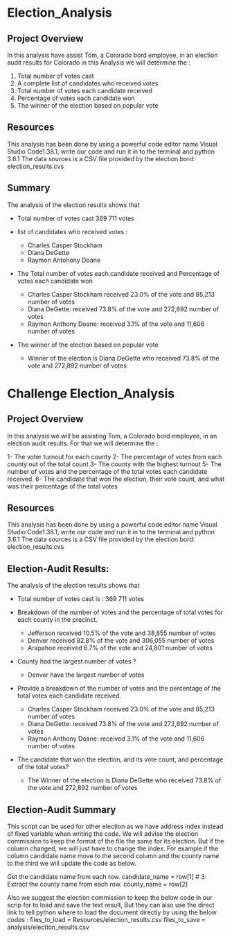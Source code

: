 # Election_Analysis
## Project Overview
In this analysis have assist Tom, a Colorado bord employee, in an election audit results for Colorado
in this Analysis we will determine the : 
1.	Total number of votes cast
2.	A complete list of candidates who received votes
3.	Total number of votes each candidate received
4.	Percentage of votes each candidate won
5.	The winner of the election based on popular vote

## Resources
This analysis has been done by using a powerful code editor name Visual Studio Code1.38.1, write our code and run it in to the terminal and python 3.6.1
The data sources is a CSV file provided by the election bord: election_results.cvs
## Summary

The analysis of the election results shows that 

* Total number of votes cast 369 711 votes
* list of candidates who received votes :
  * Charles Casper Stockham
  * Diana DeGette
  * Raymon Antohony Doane
  
* The Total number of votes each candidate received and Percentage of votes each candidate won
  * Charles Casper Stockham received 23.0% of the vote and 85,213 number of votes
  * Diana DeGette: received 73.8% of the vote and 272,892 number of votes
  * Raymon Anthony Doane: received 3.1% of the vote and 11,606 number of votes
  
* The winner of the election based on popular vote
  * Winner of the election is Diana DeGette who received 73.8% of the vote and 272,892 number of votes

# Challenge Election_Analysis

## Project Overview

In this analysis we will be assisting Tom, a Colorado bord employee, in an election audit results.
For that we will determine the : 

1-	The voter turnout for each county
2-	The percentage of votes from each county out of the total count
3-	The county with the highest turnout
5-	The number of votes and the percentage of the total votes each candidate received.
6-	The candidate that won the election, their vote count, and what was their percentage of the total votes

## Resources

This analysis has been done by using a powerful code editor name Visual Studio Code1.38.1, write our code and run it in to the terminal and python 3.6.1
The data sources is a CSV file provided by the election bord: election_results.cvs

## Election-Audit Results: 

The analysis of the election results shows that 

* Total number of votes cast is : 369 711 votes

* Breakdown of the number of votes and the percentage of total votes for each county in the precinct.
  * Jefferson received 10.5% of the vote and 38,855 number of votes
  * Denver received 82.8% of the vote and 306,055 number of votes
  * Arapahoe received 6.7% of the vote and 24,801 number of votes

* County had the largest number of votes ?
  * Denver have the largest number of votes

* Provide a breakdown of the number of votes and the percentage of the total votes each candidate received.
  * Charles Casper Stockham received 23.0% of the vote and 85,213 number of votes
  * Diana DeGette: received 73.8% of the vote and 272,892 number of votes
  * Raymon Anthony Doane: received 3.1% of the vote and 11,606 number of votes

* The candidate that won the election, and its vote count, and  percentage of the total votes?
  * The Winner of the election is Diana DeGette who received 73.8% of the vote and 272,892 number of votes


## Election-Audit Summary

This script can be used for other election as we have address index instead of fixed variable when writing the code.  We will advise the election commission to keep the format of the file the same for its election.
But if the column changed, we will just have to change the index.
For example if the column candidate name move to the second column and the county name to the third we will update the code as below.

Get the candidate name from each row.
        candidate_name = row[1]
        # 3: Extract the county name from each row.
        county_name = row[2]

Also we suggest the election commission to keep the below code in our scrip for to load and save the text result,
But they can also use the direct link to tell python where to load the document directly by using the below codes :
files_to_load = Resources/election_results.csv
files_to_save = analysis/election_results.csv










